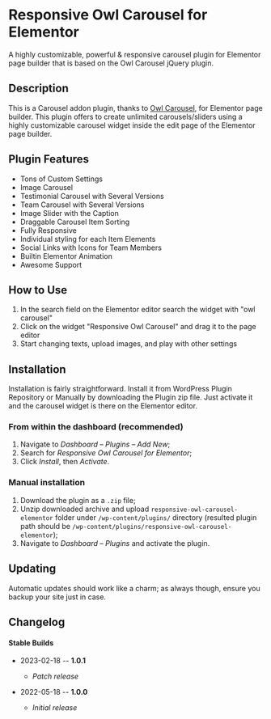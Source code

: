 # Responsive Owl Carousel for Elementor

A highly customizable, powerful & responsive carousel plugin for Elementor page builder that is based on the Owl Carousel jQuery plugin.

## Description
This is a Carousel addon plugin, thanks to [Owl Carousel](https://owlcarousel2.github.io/OwlCarousel2), for Elementor page builder. This plugin offers to create unlimited carousels/sliders using a highly customizable carousel widget inside the edit page of the Elementor page builder.

## Plugin Features

* Tons of Custom Settings
* Image Carousel
* Testimonial Carousel with Several Versions
* Team Carousel with Several Versions
* Image Slider with the Caption
* Draggable Carousel Item Sorting
* Fully Responsive
* Individual styling for each Item Elements
* Social Links with Icons for Team Members
* Builtin Elementor Animation
* Awesome Support

## How to Use

1. In the search field on the Elementor editor search the widget with "owl carousel"
2. Click on the widget "Responsive Owl Carousel" and drag it to the page editor
3. Start changing texts, upload images, and play with other settings

## Installation
Installation is fairly straightforward. Install it from WordPress Plugin Repository or Manually by downloading the Plugin zip file. Just activate it and the carousel widget is there on the Elementor editor.

### From within the dashboard (recommended)

1. Navigate to _Dashboard – Plugins – Add New_;
2. Search for _Responsive Owl Carousel for Elementor_;
3. Click _Install_, then _Activate_.

### Manual installation

1. Download the plugin as a `.zip` file;
2. Unzip downloaded archive and upload `responsive-owl-carousel-elementor` folder under `/wp-content/plugins/` directory (resulted plugin path should be `/wp-content/plugins/responsive-owl-carousel-elementor`);
3. Navigate to *Dashboard – Plugins* and activate the plugin.

## Updating

Automatic updates should work like a charm; as always though, ensure you backup your site just in case.

## Changelog

#### Stable Builds

*   2023-02-18 -- **1.0.1**
    *  _Patch release_


*   2022-05-18 -- **1.0.0**
    *  _Initial release_